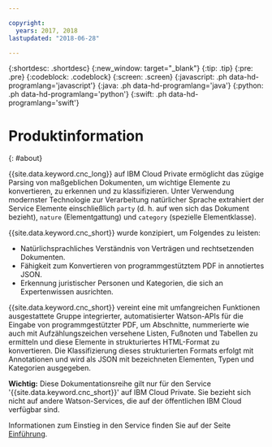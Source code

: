 ```yaml
---

copyright:
  years: 2017, 2018
lastupdated: "2018-06-28"

---
```


{:shortdesc: .shortdesc}
{:new_window: target="_blank"}
{:tip: .tip}
{:pre: .pre}
{:codeblock: .codeblock}
{:screen: .screen}
{:javascript: .ph data-hd-programlang='javascript'}
{:java: .ph data-hd-programlang='java'}
{:python: .ph data-hd-programlang='python'}
{:swift: .ph data-hd-programlang='swift'}

# Produktinformation
{: #about}

{{site.data.keyword.cnc_long}} auf IBM Cloud Private ermöglicht das zügige Parsing von maßgeblichen Dokumenten, um wichtige Elemente zu konvertieren, zu erkennen und zu klassifizieren. Unter Verwendung modernster Technologie zur Verarbeitung natürlicher Sprache extrahiert der Service Elemente einschließlich `party` (d. h. auf wen sich das Dokument bezieht), `nature` (Elementgattung) und `category` (spezielle Elementklasse).

{{site.data.keyword.cnc_short}} wurde konzipiert, um Folgendes zu leisten:

 - Natürlichsprachliches Verständnis von Verträgen und rechtsetzenden Dokumenten.
 - Fähigkeit zum Konvertieren von programmgestütztem PDF in annotiertes JSON.
 - Erkennung juristischer Personen und Kategorien, die sich an Expertenwissen ausrichten.

{{site.data.keyword.cnc_short}} vereint eine mit umfangreichen Funktionen ausgestattete Gruppe integrierter, automatisierter Watson-APIs für die Eingabe von programmgestützter PDF, um Abschnitte, nummerierte wie auch mit Aufzählungszeichen versehene Listen, Fußnoten und Tabellen zu ermitteln und diese Elemente in strukturiertes HTML-Format zu konvertieren. Die Klassifizierung dieses strukturierten Formats erfolgt mit Annotationen und wird als JSON mit bezeichneten Elementen, Typen und Kategorien ausgegeben.

**Wichtig:** Diese Dokumentationsreihe gilt nur für den Service '{{site.data.keyword.cnc_short}}' auf IBM Cloud Private. Sie bezieht sich nicht auf andere Watson-Services, die auf der öffentlichen IBM Cloud verfügbar sind.

Informationen zum Einstieg in den Service finden Sie auf der Seite [Einführung](/docs/services/compare-and-comply/getting-started.html).


